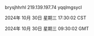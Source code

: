 brysjhhrhl 219.139.197.74 yqqlmgsycl

2024年 10月 30日 星期三 17:30:02 CST

2024年 10月 30日 星期三 09:30:02 GMT
